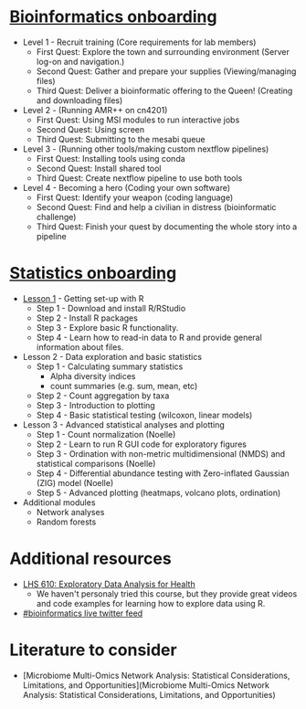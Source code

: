 # [Bioinformatics onboarding](https://github.com/EnriqueDoster/Bioinformatic_resources/blob/master/Onboarding_training/Bioinformatics_onboarding/Bioinformatics_onboarding_lesson_overview.md)
* Level 1 - Recruit training (Core requirements for lab members)
  * First Quest: Explore the town and surrounding environment (Server log-on and navigation.)
  * Second Quest: Gather and prepare your supplies (Viewing/managing files)
  * Third Quest: Deliver a bioinformatic offering to the Queen! (Creating and downloading files)
* Level 2 -  (Running AMR++ on cn4201)
  * First Quest: Using MSI modules to run interactive jobs
  * Second Quest: Using screen
  * Third Quest: Submitting to the mesabi queue
* Level 3 - (Running other tools/making custom nextflow pipelines)
  * First Quest: Installing tools using conda
  * Second Quest: Install shared tool
  * Third Quest: Create nextflow pipeline to use both tools
* Level 4 - Becoming a hero (Coding your own software)
  * First Quest: Identify your weapon (coding language)
  * Second Quest: Find and help a civilian in distress (bioinformatic challenge)
  * Third Quest: Finish your quest by documenting the whole story into a pipeline

# [Statistics onboarding](https://github.com/EnriqueDoster/Bioinformatic_resources/blob/master/Onboarding_training/Statistics_onboarding/Statistics_overview.md)
* [Lesson 1](https://github.com/EnriqueDoster/Bioinformatic_resources/blob/master/Onboarding_training/Statistics_onboarding/Statistics_lesson_1.md) - Getting set-up with R
  * Step 1 - Download and install R/RStudio
  * Step 2 - Install R packages
  * Step 3 - Explore basic R functionality.
  * Step 4 - Learn how to read-in data to R and provide general information about files.
* Lesson 2 - Data exploration and basic statistics
  * Step 1 - Calculating summary statistics
    * Alpha diversity indices
    * count summaries (e.g. sum, mean, etc)
  * Step 2 - Count aggregation by taxa
  * Step 3 - Introduction to plotting
  * Step 4 - Basic statistical testing (wilcoxon, linear models)
* Lesson 3 - Advanced statistical analyses and plotting
  * Step 1 - Count normalization (Noelle)
  * Step 2 - Learn to run R GUI code for exploratory figures
  * Step 3 - Ordination with non-metric multidimensional (NMDS) and statistical comparisons (Noelle)
  * Step 4 - Differential abundance testing with Zero-inflated Gaussian (ZIG) model (Noelle)
  * Step 5 - Advanced plotting (heatmaps, volcano plots, ordination)
* Additional modules
  * Network analyses
  * Random forests


# Additional resources
* [LHS 610: Exploratory Data Analysis for Health](https://kdpsingh.lab.medicine.umich.edu/lhs-610)
  * We haven't personaly tried this course, but they provide great videos and code examples for learning how to explore data using R.
* [#bioinformatics live twitter feed](https://twitter.com/search?q=%23bioinformatics&src=hash)

# Literature to consider
* [Microbiome Multi-Omics Network Analysis: Statistical Considerations, Limitations, and Opportunities](Microbiome Multi-Omics Network Analysis: Statistical Considerations, Limitations, and Opportunities)
